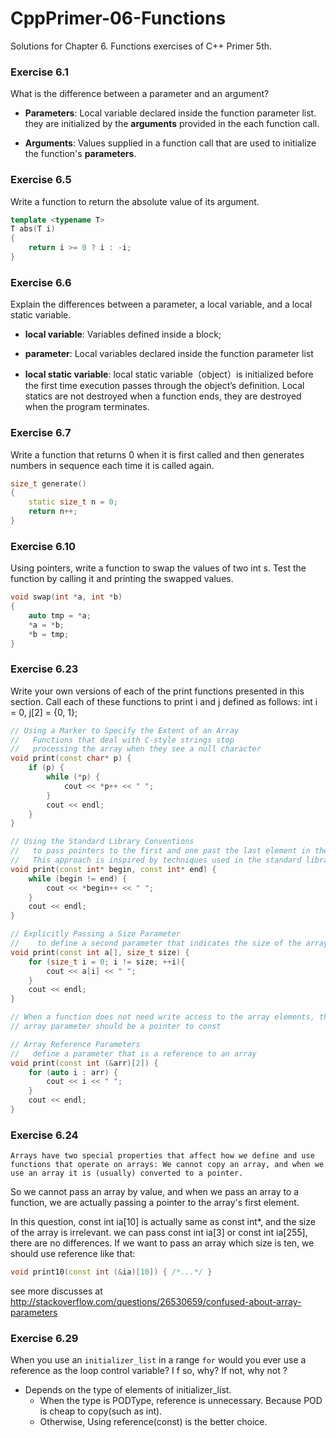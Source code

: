 # CppPrimer-06-Functions
Solutions for Chapter 6. Functions exercises of C++ Primer 5th.

### Exercise 6.1

What is the difference between a parameter and an argument?

- **Parameters**: Local variable declared inside the function parameter list. they are initialized by the **arguments** provided in the each function call.

- **Arguments**: Values supplied in a function call that are used to initialize the function's **parameters**.

### Exercise 6.5

Write a function to return the absolute value of its argument.

```cpp
template <typename T>
T abs(T i)
{
    return i >= 0 ? i : -i;
}
```

### Exercise 6.6

Explain the differences between a parameter, a local variable, and a local static variable. 

- **local variable**: Variables defined inside a block;

- **parameter**: Local variables declared inside the function parameter list

- **local static variable**: local static variable（object）is initialized before the first time execution passes through the object’s definition. Local statics are not destroyed when a function ends, they are destroyed when the program terminates.

### Exercise 6.7

Write a function that returns 0 when it is first called and then generates numbers in sequence each time it is called again.

```cpp
size_t generate()
{
    static size_t n = 0;
    return n++;
}
```

### Exercise 6.10

Using pointers, write a function to swap the values of two int s. Test the function by calling it and printing the swapped values.
```cpp
void swap(int *a, int *b)
{
    auto tmp = *a;
    *a = *b;
    *b = tmp;
}
```

### Exercise 6.23

Write your own versions of each of the print functions presented in this section. Call each of these functions to print i and j defined as follows: int i = 0, j[2] = {0, 1};

```cpp
// Using a Marker to Specify the Extent of an Array
//   Functions that deal with C-style strings stop
//   processing the array when they see a null character
void print(const char* p) {
    if (p) {
        while (*p) {
            cout << *p++ << " ";
        }
        cout << endl;
    }
}

// Using the Standard Library Conventions
//   to pass pointers to the first and one past the last element in the array.
//   This approach is inspired by techniques used in the standard library.
void print(const int* begin, const int* end) {
    while (begin != end) {
        cout << *begin++ << " ";
    }
    cout << endl;
}

// Explicitly Passing a Size Parameter
//    to define a second parameter that indicates the size of the arrays
void print(const int a[], size_t size) {
    for (size_t i = 0; i != size; ++i){
        cout << a[i] << " ";
    }
    cout << endl;
}

// When a function does not need write access to the array elements, the
// array parameter should be a pointer to const

// Array Reference Parameters
//   define a parameter that is a reference to an array
void print(const int (&arr)[2]) {
    for (auto i : arr) {
        cout << i << " ";
    }
    cout << endl;
}
```

### Exercise 6.24

```
Arrays have two special properties that affect how we define and use functions that operate on arrays: We cannot copy an array, and when we use an array it is (usually) converted to a pointer.
```

So we cannot pass an array by value, and when we pass an array to a function, we are actually passing a pointer to the array's first element.

In this question, const int ia[10] is actually same as const int*, and the size of the array is irrelevant. we can pass const int ia[3] or const int ia[255], there are no differences. If we want to pass an array which size is ten, we should use reference like that:

```cpp
void print10(const int (&ia)[10]) { /*...*/ }
```
see more discusses at http://stackoverflow.com/questions/26530659/confused-about-array-parameters

### Exercise 6.29

When you use an `initializer_list` in a range `for` would you ever use a reference as the loop control variable? I f so, why? If not, why not ?

- Depends on the type of elements of initializer_list. 
    - When the type is PODType, reference is unnecessary. Because POD is cheap to copy(such as int).
    - Otherwise, Using reference(const) is the better choice.
